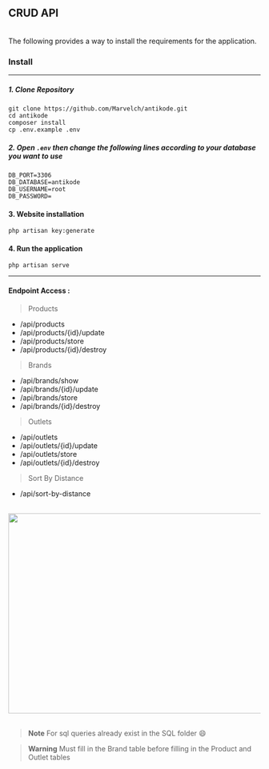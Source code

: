 ## CRUD API

<br>
The following provides a way to install the requirements for the application. 
<br> 

### Install 
---------------------------------------------------
##### 1. Clone Repository
```
git clone https://github.com/Marvelch/antikode.git
cd antikode
composer install
cp .env.example .env
```
##### 2. Open `.env` then change the following lines according to your database you want to use
```
DB_PORT=3306
DB_DATABASE=antikode
DB_USERNAME=root
DB_PASSWORD=
```
#### 3. Website installation
```
php artisan key:generate
```
#### 4. Run the application
```
php artisan serve
````
-------------------------------------------
#### Endpoint Access :

> Products
<ul>
    <li>/api/products</li>
    <li>/api/products/{id}/update</li>
    <li>/api/products/store</li>
    <li>/api/products/{id}/destroy</li>
</ul>

> Brands
<ul>
    <li>/api/brands/show</li>
    <li>/api/brands/{id}/update</li>
    <li>/api/brands/store</li>
    <li>/api/brands/{id}/destroy</li>
</ul>

> Outlets
<ul>
    <li>/api/outlets</li>
    <li>/api/outlets/{id}/update</li>
    <li>/api/outlets/store</li>
    <li>/api/outlets/{id}/destroy</li>
</ul>

> Sort By Distance
<ul>
    <li>/api/sort-by-distance</li>
</ul>
<br>

<img src="https://raw.githubusercontent.com/Marvelch/antikode/master/public/local/UpdateResult.jpg" width="600" height="400" />

<br>
<br>

> **Note**
> For sql queries already exist in the SQL folder :smile:

> **Warning**
> Must fill in the Brand table before filling in the Product and Outlet tables
